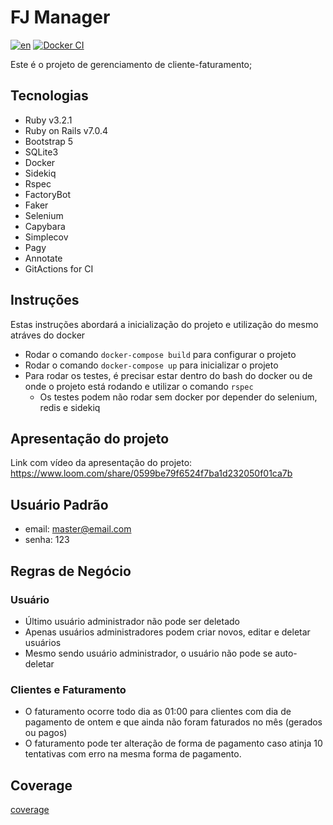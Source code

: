 
# FJ Manager
[![en](https://img.shields.io/badge/lang-en-red.svg)](https://github.com/felipeejunges/fj-manager/blob/main/README.md)
[![Docker CI](https://github.com/felipeejunges/fj-manager/actions/workflows/dockerci.yml/badge.svg?branch=main)](https://github.com/felipeejunges/fj-manager/actions/workflows/dockerci.yml?query=branch%3Amain)

Este é o projeto de gerenciamento de cliente-faturamento;

## Tecnologias

- Ruby v3.2.1
- Ruby on Rails v7.0.4
- Bootstrap 5
- SQLite3
- Docker
- Sidekiq
- Rspec
- FactoryBot
- Faker
- Selenium
- Capybara
- Simplecov
- Pagy
- Annotate
- GitActions for CI

## Instruções

Estas instruções abordará a inicialização do projeto e utilização do mesmo atráves do docker

- Rodar o comando `docker-compose build` para configurar o projeto
- Rodar o comando `docker-compose up` para inicializar o projeto
- Para rodar os testes, é precisar estar dentro do bash do docker ou de onde o projeto está rodando e utilizar o comando `rspec`
    - Os testes podem não rodar sem docker por depender do selenium, redis e sidekiq

## Apresentação do projeto
Link com vídeo da apresentação do projeto: https://www.loom.com/share/0599be79f6524f7ba1d232050f01ca7b

## Usuário Padrão
- email: master@email.com
- senha: 123

## Regras de Negócio

### Usuário
- Último usuário administrador não pode ser deletado
- Apenas usuários administradores podem criar novos, editar e deletar usuários
- Mesmo sendo usuário administrador, o usuário não pode se auto-deletar

### Clientes e Faturamento
- O faturamento ocorre todo dia as 01:00 para clientes com dia de pagamento de ontem e que ainda não foram faturados no mês (gerados ou pagos)
- O faturamento pode ter alteração de forma de pagamento caso atinja 10 tentativas com erro na mesma forma de pagamento.

## Coverage

[coverage](https://github.com/felipeejunges/fj-manager/assets/20795458/6776816b-d60b-4d89-866c-fdb2fa2b1cb4)

